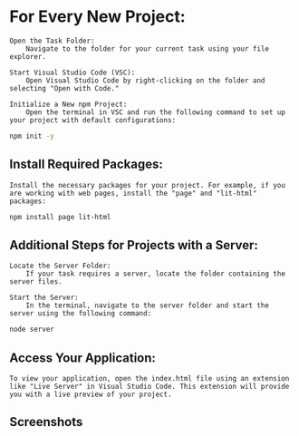 # For Every New Project:

    Open the Task Folder:
        Navigate to the folder for your current task using your file explorer.

    Start Visual Studio Code (VSC):
        Open Visual Studio Code by right-clicking on the folder and selecting "Open with Code."

    Initialize a New npm Project:
        Open the terminal in VSC and run the following command to set up your project with default configurations:

```bash
npm init -y
```

## Install Required Packages:

    Install the necessary packages for your project. For example, if you are working with web pages, install the "page" and "lit-html" packages:

```bash
npm install page lit-html
```

## Additional Steps for Projects with a Server:

    Locate the Server Folder:
        If your task requires a server, locate the folder containing the server files.

    Start the Server:
        In the terminal, navigate to the server folder and start the server using the following command:

```bash
node server
```

## Access Your Application:

    To view your application, open the index.html file using an extension like "Live Server" in Visual Studio Code. This extension will provide you with a live preview of your project.

## Screenshots
